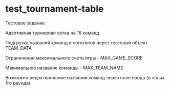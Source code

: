 # test_tournament-table

Тестовое задание

Адаптивная турнирная сетка на 16 команд

Подгрузка названий команд и логотипов через тестовый объект TEAM_DATA

Ограничение максимального счета игры - MAX_GAME_SCORE

Макимальное название команды - MAX_TEAM_NAME

Возможно редактирование названий команд через поле ввода (в полях 1го раунда) 

